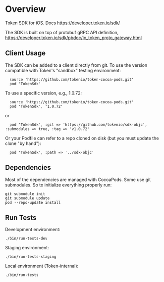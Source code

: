 Overview
========

Token SDK for iOS. Docs https://developer.token.io/sdk/

The SDK is built on top of protobuf gRPC API definition,
https://developer.token.io/sdk/pbdoc/io_token_proto_gateway.html

Client Usage
------------

The SDK can be added to a client directly from git.
To use the version compatible with Token's
"sandbox" testing environment:

```
  source 'https://github.com/tokenio/token-cocoa-pods.git'
  pod 'TokenSdk'
```

To use a specific version, e.g., 1.0.72:

```
  source 'https://github.com/tokenio/token-cocoa-pods.git'
  pod 'TokenSdk', '1.0.72'
```

or

```
  pod 'TokenSdk', :git => 'https://github.com/tokenio/sdk-objc', :submodules => true, :tag => 'v1.0.72'
```

Or your Podfile can refer to a repo cloned on disk (but you must update the
clone "by hand"):

```
  pod 'TokenSdk', :path => '../sdk-objc'
```

Dependencies
------------

Most of the dependencies are managed with CocoaPods. Some use git submodules. So to initialize everything properly run:

```
git submodule init
git submodule update
pod --repo-update install
```

Run Tests
---------

Development environment:

```
./bin/run-tests-dev
```

Staging environment:

```
./bin/run-tests-staging
```

Local environment (Token-internal):

```
./bin/run-tests
```




